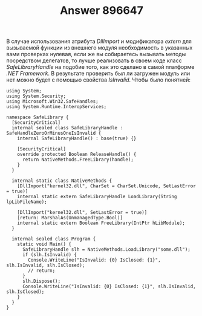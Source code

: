 ﻿---
title: "Answer 896647"
se.owner.user_id: 300864
se.owner.display_name: "greg zakharov"
se.owner.link: "https://ru.stackoverflow.com/users/300864/greg-zakharov"
se.answer_id: 896647
se.question_id: 896643
se.post_type: answer
se.score: 2
se.is_accepted: False
---
<p>В случае использования атрибута <em>DllImport</em> и модификатора <em>extern</em> для вызываемой функции из внешнего модуля необходимость в указанных вами проверках нулевая, если же вы собираетесь вызывать методы посредством делегатов, то лучше реализовать в своем коде класс <em>SafeLibraryHandle</em> на подобие того, как это сделано в самой платформе <em>.NET Framework</em>. В результате проверить был ли загружен модуль или нет можно будет с помощью свойства <em>IsInvalid</em>. Чтобы было понятней:</p>

<pre><code>using System;
using System.Security;
using Microsoft.Win32.SafeHandles;
using System.Runtime.InteropServices;

namespace SafeLibrary {
  [SecurityCritical]
  internal sealed class SafeLibraryHandle : SafeHandleZeroOrMinusOneIsInvalid {
    internal SafeLibraryHandle() : base(true) {}

    [SecurityCritical]
    override protected Boolean ReleaseHandle() {
      return NativeMethods.FreeLibrary(handle);
    }
  }

  internal static class NativeMethods {
    [DllImport("kernel32.dll", CharSet = CharSet.Unicode, SetLastError = true)]
    internal static extern SafeLibraryHandle LoadLibrary(String lpLibFileName);

    [DllImport("kernel32.dll", SetLastError = true)]
    [return: MarshalAs(UnmanagedType.Bool)]
    internal static extern Boolean FreeLibrary(IntPtr hLibModule);
  }

  internal sealed class Program {
    static void Main() {
      SafeLibraryHandle slh = NativeMethods.LoadLibrary("some.dll");
      if (slh.IsInvalid) {
        Console.WriteLine("IsInvalid: {0} IsClosed: {1}", slh.IsInvalid, slh.IsClosed);
        // return;
      }
      slh.Dispose();
      Console.WriteLine("IsInvalid: {0} IsClosed: {1}", slh.IsInvalid, slh.IsClosed);
    }
  }
}
</code></pre>
